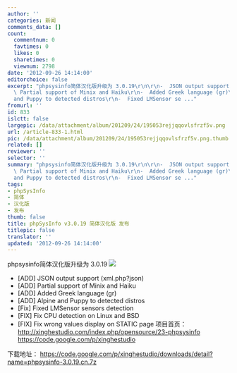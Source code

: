 ```yaml
---
author: ''
categories: 新闻
comments_data: []
count:
  commentnum: 0
  favtimes: 0
  likes: 0
  sharetimes: 0
  viewnum: 2798
date: '2012-09-26 14:14:00'
editorchoice: false
excerpt: "phpsysinfo简体汉化版升级为 3.0.19\r\n\r\n-  JSON output support (xml.php?json)\r\n-
  \ Partial support of Minix and Haiku\r\n-  Added Greek language (gr)\r\n-  Alpine
  and Puppy to detected distros\r\n-  Fixed LMSensor se ..."
fromurl: ''
id: 833
islctt: false
largepic: /data/attachment/album/201209/24/195053rejjqqovlsfrzf5v.png
url: /article-833-1.html
pic: /data/attachment/album/201209/24/195053rejjqqovlsfrzf5v.png.thumb.jpg
related: []
reviewer: ''
selector: ''
summary: "phpsysinfo简体汉化版升级为 3.0.19\r\n\r\n-  JSON output support (xml.php?json)\r\n-
  \ Partial support of Minix and Haiku\r\n-  Added Greek language (gr)\r\n-  Alpine
  and Puppy to detected distros\r\n-  Fixed LMSensor se ..."
tags:
- phpSysInfo
- 简体
- 汉化版
- 发布
thumb: false
title: phpSysInfo v3.0.19 简体汉化版 发布
titlepic: false
translator: ''
updated: '2012-09-26 14:14:00'
---
```


phpsysinfo简体汉化版升级为 3.0.19
![](/data/attachment/album/201209/24/195053rejjqqovlsfrzf5v.png)
 - [ADD] JSON output support (xml.php?json)
 - [ADD] Partial support of Minix and Haiku
 - [ADD] Added Greek language (gr)
 - [ADD] Alpine and Puppy to detected distros
 - [Fix] Fixed LMSensor sensors detection 
 - [FIX] Fix CPU detection on Linux and BSD
 - [FIX] Fix wrong values display on STATIC page 
项目首页：  
<http://xinghestudio.com/index.php/opensource/23-phpsysinfo>
<https://code.google.com/p/xinghestudio>
 
下载地址：
<https://code.google.com/p/xinghestudio/downloads/detail?name=phpsysinfo-3.0.19.cn.7z>